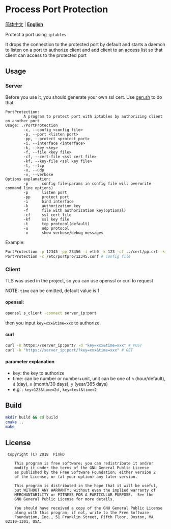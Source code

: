 # Process Port Protection

[简体中文](README-zh_CN.md) | [**English**](README.md)

Protect a port using `iptables`

It drops the connection to the protected port by default and starts a daemon to listen on a port to authorize client and add client to an access list so that client can access to the protected port

## Usage

### Server

Before you use it, you should generate your own ssl cert. Use [gen.sh](cert/gen.sh) to do that

```
PortProtection: 
        A program to protect port with iptables by authorizing client on another port
Usage: ./PortProtection 
        -c, --config <config file>
        -p, --port <listen port>
        -pp, --protect <protect port>
        -i, --interface <interface>
        -k, --key <key>
        -f, --file <key file>
        -cf, --cert-file <ssl cert file>
        -kf, --key-file <ssl key file>
        -t, --tcp
        -u, --udp
        -v, --verbose
Options explanation:
        -p      config file(params in config file will overwrite command line options)
        -p      listen port
        -pp     protect port
        -i      bind interface
        -k      authorization key
        -f      file with authorization key(optional)
        -cf     ssl cert file
        -kf     ssl key file
        -t      tcp protocol(default)
        -u      udp protocol
        -v      show verbose/debug messages

```

Example:

```bash
PortProtection -p 12345 -pp 23456 -i eth0 -k 123 -cf ../cert/pp.crt -kf ../cert/pp.key -v # command line
PortProtection -c /etc/portpro/12345.conf # config file
```

### Client

TLS was used in the project, so you can use openssl or curl to request

NOTE: `time` can be omitted, default value is 1

#### openssl:

```bash
openssl s_client -connect server_ip:port
```

then you input `key=xxx&time=xxx` to authorize.

#### curl

```bash
curl -k https://server_ip:port/ -d "key=xxx&time=xxx" # POST
curl -k "https://server_ip:port/?key=xxx&time=xxx" # GET
```

#### parameter explanation

- key: the key to authorize
- time: can be number or number+unit, unit can be one of `h` (hour/default), `d` (day), `m` (month/30 days), `y` (year/365 days)
- e.g. : `key=123&time=2d` , `key=test&time=2`


## Build

```bash
mkdir build && cd build
cmake ..
make
```

## License

```license
 Copyright (C) 2018  PinkD

    This program is free software; you can redistribute it and/or
    modify it under the terms of the GNU General Public License
    as published by the Free Software Foundation; either version 2
    of the License, or (at your option) any later version.

    This program is distributed in the hope that it will be useful,
    but WITHOUT ANY WARRANTY; without even the implied warranty of
    MERCHANTABILITY or FITNESS FOR A PARTICULAR PURPOSE.  See the
    GNU General Public License for more details.

    You should have received a copy of the GNU General Public License
    along with this program; if not, write to the Free Software
    Foundation, Inc., 51 Franklin Street, Fifth Floor, Boston, MA  02110-1301, USA.
```
